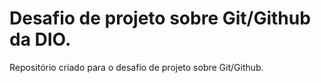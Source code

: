 # Desafio de projeto sobre Git/Github da DIO.

Repositório criado para o desafio de projeto sobre Git/Github.

